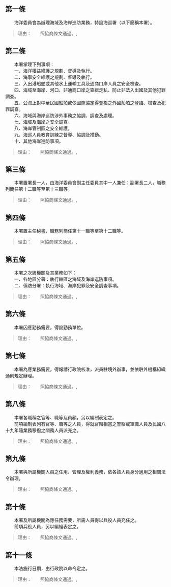第一條 
-------
　　海洋委員會為辦理海域及海岸巡防業務，特設海巡署（以下簡稱本署）。  
> 理由：　　照協商條文通過。,



第二條 
-------
　　本署掌理下列事項：  
　　一、海洋權益維護之規劃、督導及執行。  
　　二、海事安全維護之規劃、督導及執行。  
　　三、入出港船舶或其他水上運輸工具及通商口岸人員之安全檢查。  
　　四、海域至海岸、河口、非通商口岸之查緝走私、防止非法入出國及其他犯罪調查。  
　　五、公海上對中華民國船舶或依國際協定得登檢之外國船舶之登臨、檢查及犯罪調查。  
　　六、海域與海岸巡防涉外事務之協調、調查及處理。  
　　七、海域及海岸之安全調查。  
　　八、海岸管制區之安全維護。  
　　九、海巡人員教育訓練之督導、協調及推動。  
　　十、其他海岸巡防事項。  
> 理由：　　照協商條文通過。,



第三條 
-------
　　本署置署長一人，由海洋委員會副主任委員其中一人兼任；副署長二人，職務列簡任第十二職等至第十三職等。  
> 理由：　　照協商條文通過。,



第四條 
-------
　　本署置主任秘書，職務列簡任第十一職等至第十二職等。  
> 理由：　　照協商條文通過。,



第五條 
-------
　　本署之次級機關及其業務如下：  
　　一、各地區分署：執行轄區之海域及海岸巡防事項。  
　　二、偵防分署：執行海域、海岸犯罪及安全調查事項。  
> 理由：　　照協商條文通過。,



第六條 
-------
　　本署因應勤務需要，得設勤務單位。  
> 理由：　　照協商條文通過。,



第七條 
-------
　　本署為應業務需要，得報請行政院核准，派員駐境外辦事，並依駐外機構組織通則規定辦理。  
> 理由：　　照協商條文通過。,



第八條 
-------
　　本署各職稱之官等、職等及員額，另以編制表定之。  
　　前項編制表列有官等、職等之人員，得就官階相當之警察或軍職人員及民國八十九年隨業務移撥之關務人員派充之。  
> 理由：　　照協商條文通過。,



第九條 
-------
　　本署與所屬機關人員之任用、管理及權利義務，依各該人員身分適用之相關法令辦理。  
> 理由：　　照協商條文通過。,



第十條 
-------
　　本署及所屬機關為應任務需要，所需人員得以兵役人員充任之。  
　　前項兵役人員，另以編組表定之。  
> 理由：　　照協商條文通過。,



第十一條 
---------
　　本法施行日期，由行政院以命令定之。  
> 理由：　　照協商條文通過。,